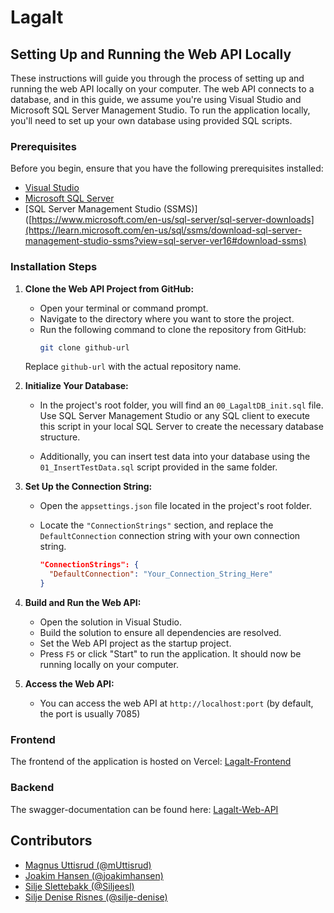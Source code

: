 # Lagalt

## Setting Up and Running the Web API Locally
These instructions will guide you through the process of setting up and running the web API locally on your computer. The web API connects to a database, and in this guide, we assume you're using Visual Studio and Microsoft SQL Server Management Studio. To run the application locally, you'll need to set up your own database using provided SQL scripts.

### Prerequisites
Before you begin, ensure that you have the following prerequisites installed:

- [Visual Studio](https://visualstudio.microsoft.com/downloads/)
- [Microsoft SQL Server](https://www.microsoft.com/en-us/sql-server/sql-server-downloads)
- [SQL Server Management Studio (SSMS)]([https://www.microsoft.com/en-us/sql-server/sql-server-downloads](https://learn.microsoft.com/en-us/sql/ssms/download-sql-server-management-studio-ssms?view=sql-server-ver16#download-ssms)

### Installation Steps

1. **Clone the Web API Project from GitHub:**
   - Open your terminal or command prompt.
   - Navigate to the directory where you want to store the project.
   - Run the following command to clone the repository from GitHub:
     ```bash
     git clone github-url
     ```
   Replace `github-url` with the actual repository name.

2. **Initialize Your Database:**
   - In the project's root folder, you will find an `00_LagaltDB_init.sql` file. Use SQL Server Management Studio or any SQL client to execute this script in your local SQL Server to create the necessary database structure.

   - Additionally, you can insert test data into your database using the `01_InsertTestData.sql` script provided in the same folder.

3. **Set Up the Connection String:**
   - Open the `appsettings.json` file located in the project's root folder.
   - Locate the `"ConnectionStrings"` section, and replace the `DefaultConnection` connection string with your own connection string.

     ```json
     "ConnectionStrings": {
       "DefaultConnection": "Your_Connection_String_Here"
     }
     ```

4. **Build and Run the Web API:**
   - Open the solution in Visual Studio.
   - Build the solution to ensure all dependencies are resolved.
   - Set the Web API project as the startup project.
   - Press `F5` or click "Start" to run the application. It should now be running locally on your computer.

5. **Access the Web API:**
   - You can access the web API at `http://localhost:port` (by default, the port is usually 7085)

### Frontend
The frontend of the application is hosted on Vercel:
[Lagalt-Frontend](https://lagalt-frontend-plum.vercel.app/)

### Backend
The swagger-documentation can be found here:
[Lagalt-Web-API](https://lagalt-docker.azurewebsites.net/swagger/index.html)

## Contributors
* [Magnus Uttisrud (@mUttisrud)](https://github.com/mUttisrud)
* [Joakim Hansen (@joakimhansen)](https://github.com/joakimhansen)
* [Silje Slettebakk (@Siljeesl)](https://github.com/Siljeesl)
* [Silje Denise Risnes (@silje-denise)](https://github.com/silje-denise)
